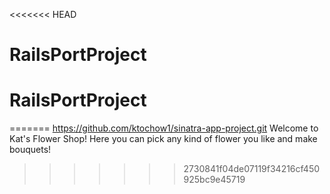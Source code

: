 <<<<<<< HEAD
# RailsPortProject
# RailsPortProject
=======
https://github.com/ktochow1/sinatra-app-project.git
Welcome to Kat's Flower Shop!
Here you can pick any kind of flower you like and make bouquets!
>>>>>>> 2730841f04de07119f34216cf450925bc9e45719
